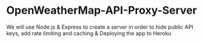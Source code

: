 # OpenWeatherMap-API-Proxy-Server 
We will use Node.js & Express to create a server in order to hide public API keys, add rate limiting and caching
& Deploying the app to Heroku
